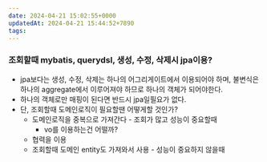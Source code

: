 ```yaml
---
date: 2024-04-21 15:02:55+0000
updatedAt: 2024-04-21 15:44:52+7890
tags: 
---
```

### 조회할때 mybatis, querydsl, 생성, 수정, 삭제시 jpa이용?
- jpa보다는 생성, 수정, 삭제는 하나의 어그리게이트에서 이용되어야 하며, 불변식은 하나의 aggregate에서 이루어져야 하므로 하나의 객체가 되어야한다.
- 하나의 객체로만 매핑이 된다면 반드시 jpa일필요가 없다.
- 단, 조회할때 도메인로직이 필요할땐 어떻게할 것인가?
	- 도메인로직을 중복으로 가져간다 - 조회가 많고 성능이 중요할때
		- vo를 이용하는건 어떨까?
	- 협력을 이용
	- 조회할때 도메인 entity도 가져와서 사용 - 성능이 중요하지 않을때